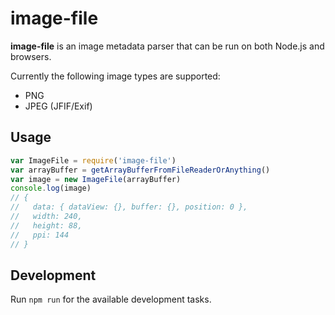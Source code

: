 # image-file

**image-file** is an image metadata parser that can be run on both Node.js and browsers.

Currently the following image types are supported:

* PNG
* JPEG (JFIF/Exif)

## Usage

```js
var ImageFile = require('image-file')
var arrayBuffer = getArrayBufferFromFileReaderOrAnything()
var image = new ImageFile(arrayBuffer)
console.log(image)
// {
//   data: { dataView: {}, buffer: {}, position: 0 },
//   width: 240,
//   height: 88,
//   ppi: 144
// }
```

## Development

Run `npm run` for the available development tasks.
